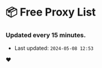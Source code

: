 # :package: Free Proxy List
### Updated every 15 minutes.

- Last updated: `2024-05-08 12:53`

:heart:
